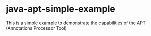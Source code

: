 java-apt-simple-example
=======================

This is a simple example to demonstrate the capabilities of the APT (Annotations Processor Tool)
